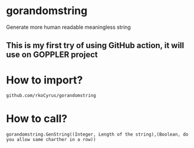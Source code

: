 # gorandomstring
Generate more human readable meaningless string

## This is my first try of using GitHub action, it will use on GOPPLER project ##

# How to import?
`github.com/rkoCyrus/gorandomstring`

# How to call?
`gorandomstring.GenString((Integer, Length of the string),(Boolean, do you allow same charther in a row))`
